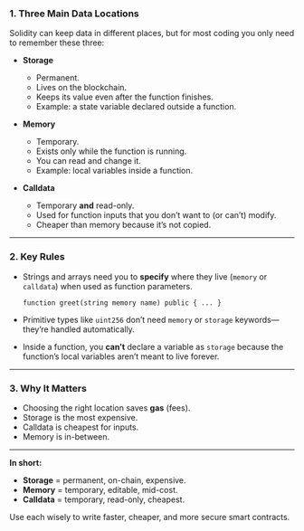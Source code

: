 

### 1. **Three Main Data Locations**

Solidity can keep data in different places, but for most coding you only need to remember these three:

* **Storage**

  * Permanent.
  * Lives on the blockchain.
  * Keeps its value even after the function finishes.
  * Example: a state variable declared outside a function.

* **Memory**

  * Temporary.
  * Exists only while the function is running.
  * You can read and change it.
  * Example: local variables inside a function.

* **Calldata**

  * Temporary **and** read-only.
  * Used for function inputs that you don’t want to (or can’t) modify.
  * Cheaper than memory because it’s not copied.

---

### 2. **Key Rules**

* Strings and arrays need you to **specify** where they live (`memory` or `calldata`) when used as function parameters.

  ```solidity
  function greet(string memory name) public { ... }
  ```

* Primitive types like `uint256` don’t need `memory` or `storage` keywords—they’re handled automatically.

* Inside a function, you **can’t** declare a variable as `storage` because the function’s local variables aren’t meant to live forever.

---

### 3. **Why It Matters**

* Choosing the right location saves **gas** (fees).
* Storage is the most expensive.
* Calldata is cheapest for inputs.
* Memory is in-between.

---

**In short:**

* **Storage** = permanent, on-chain, expensive.
* **Memory** = temporary, editable, mid-cost.
* **Calldata** = temporary, read-only, cheapest.

Use each wisely to write faster, cheaper, and more secure smart contracts.
